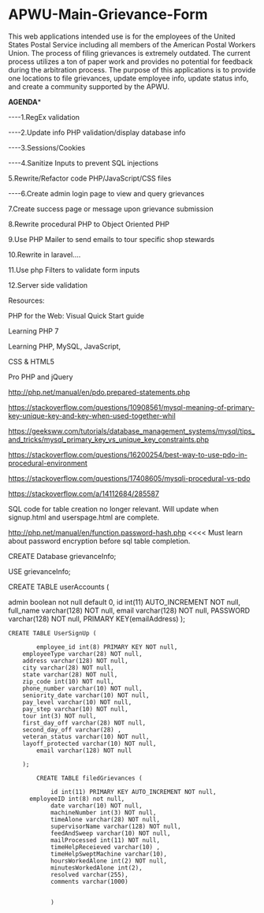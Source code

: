 # APWU-Main-Grievance-Form

This web applications intended use is for the employees of the United States Postal Service including all members of the American Postal Workers Union. The process of filing grievances is extremely outdated. The current process utilizes a ton of paper work and provides no potential for feedback during the arbitration process. The purpose of this applications is to provide one locations to file grievances, update employee info, update status info, and create a community supported by the APWU.

******AGENDA*******

----1.RegEx validation

----2.Update info PHP validation/display database info

----3.Sessions/Cookies

----4.Sanitize Inputs to prevent SQL injections

5.Rewrite/Refactor code PHP/JavaScript/CSS files

----6.Create admin login page to view and query grievances

7.Create success page or message upon grievance submission

8.Rewrite procedural PHP to Object Oriented PHP

9.Use PHP Mailer to send emails to tour specific shop stewards

10.Rewrite in laravel....

11.Use php Filters to validate form inputs

12.Server side validation



Resources:

PHP for the Web: Visual Quick Start guide

Learning PHP 7

Learning PHP, MySQL, JavaScript,

CSS & HTML5

Pro PHP and jQuery

http://php.net/manual/en/pdo.prepared-statements.php

https://stackoverflow.com/questions/10908561/mysql-meaning-of-primary-key-unique-key-and-key-when-used-together-whil

https://geeksww.com/tutorials/database_management_systems/mysql/tips_and_tricks/mysql_primary_key_vs_unique_key_constraints.php

https://stackoverflow.com/questions/16200254/best-way-to-use-pdo-in-procedural-environment

https://stackoverflow.com/questions/17408605/mysqli-procedural-vs-pdo

https://stackoverflow.com/a/14112684/285587

SQL code for table creation no longer relevant. Will update when signup.html and userspage.html are complete.

http://php.net/manual/en/function.password-hash.php
<<<<
Must learn about password encryption before sql table completion.






CREATE Database grievanceInfo;

USE grievanceInfo;

CREATE TABLE userAccounts (

  admin boolean not null default 0,
  id int(11) AUTO_INCREMENT NOT null,
	full_name varchar(128) NOT null,
	email varchar(128) NOT null,
	PASSWORD varchar(128) NOT null,
	PRIMARY KEY(emailAddress)
	);

	CREATE TABLE UserSignUp (

			employee_id int(8) PRIMARY KEY NOT null,
	    employeeType varchar(28) NOT null,
	    address varchar(128) NOT null,
	    city varchar(28) NOT null,
	    state varchar(28) NOT null,
	    zip_code int(10) NOT null,
	    phone_number varchar(10) NOT null,
	    seniority_date varchar(10) NOT null,
	    pay_level varchar(10) NOT null,
	    pay_step varchar(10) NOT null,
	    tour int(3) NOT null,
	    first_day_off varchar(28) NOT null,
	    second_day_off varchar(28) ,
	    veteran_status varchar(10) NOT null,
	    layoff_protected varchar(10) NOT null,
			email varchar(128) NOT null

		);

			CREATE TABLE filedGrievances (

				id int(11) PRIMARY KEY AUTO_INCREMENT NOT null,
	      employeeID int(8) not null,			
				date varchar(10) NOT null,
				machineNumber int(3) NOT null,
				timeAlone varchar(28) NOT null,
				supervisorName varchar(128) NOT null,
				feedAndSweep varchar(10) NOT null,
				mailProcessed int(11) NOT null,
				timeHelpReceieved varchar(10) ,
				timeHelpSweptMachine varchar(10),
				hoursWorkedAlone int(2) NOT null,
				minutesWorkedAlone int(2),
				resolved varchar(255),
				comments varchar(1000)


				)

